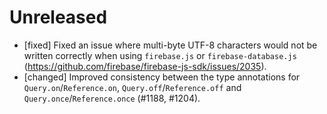 # Unreleased
- [fixed] Fixed an issue where multi-byte UTF-8 characters would not be written correctly when using `firebase.js` or `firebase-database.js` (https://github.com/firebase/firebase-js-sdk/issues/2035).
- [changed] Improved consistency between the type annotations for `Query.on`/`Reference.on`, 
  `Query.off`/`Reference.off` and `Query.once`/`Reference.once` (#1188, #1204).